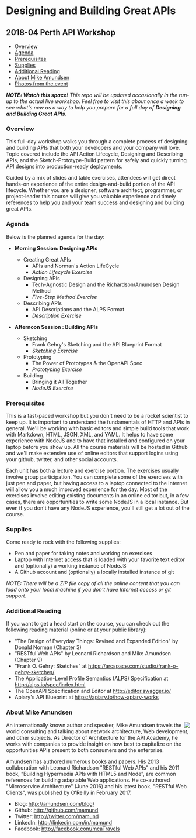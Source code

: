 # Designing and Building Great APIs
## 2018-04 Perth API Workshop

 * [Overview](#overview)
 * [Agenda](#agenda)
 * [Prerequisites](#prerequisites)
 * [Supplies](#supplies)
 * [Additional Reading](#additional-reading)
 * [About Mike Amundsen](#about-mike-amundsen)
 * [Photos from the event](2018-04-perth-workshop-photos.zip)

_**NOTE: Watch this space!** This repo will be updated occasionally in the run-up to the actual live workshop. Feel free to visit this about once a week to see what's new as a way to help you prepare for a full day of **Designing and Building Great APIs**_.

### Overview
This full-day workshop walks you through a complete process of designing and building APIs that both your developers and your company will love. Topic covered include the API Action Lifecycle, Designing and Describing APIs, and the Sketch-Prototype-Build pattern for safely and quickly turning API designs into production-ready deployments.

Guided by a mix of slides and table exercises, attendees will get direct hands-on experience of the entire design-and-build portion of the API lifecycle. Whether you are a designer, software architect, programmer, or project-leader this course will give you valuable experience and timely references to help you and your team success and designing and building great APIs.

### Agenda
Below is the planned agenda for the day:

 * **Morning Session: Designing APIs**
   * Creating Great APIs
     * APIs and Norman's Action LifeCycle
     * _Action Lifecycle Exercise_
   * Designing APIs
     * Tech-Agnostic Design and the Richardson/Amundsen Design Method
     * _Five-Step Method Exercise_
   * Describing APIs
     * API Descriptions and the ALPS Format
     * _Description Exercise_
     
 * **Afternoon Session : Building APIs**
   * Sketching 
     * Frank Gehry's Sketching and the API Blueprint Format
     * _Sketching Exercise_
   * Prototyping
     * The Power of Prototypes & the OpenAPI Spec 
     * _Prototyping Exercise_
   * Building
     * Bringing it All Together
     * _NodeJS Exercise_
   

### Prerequisites
This is a fast-paced workshop but you don't need to be a rocket scientist to keep up. It is important to understand the fundamentals of HTTP and APIs in general. We'll be working with basic editors and simple build tools that work with Markdown, HTML, JSON, XML, and YAML. It helps to have some experience with NodeJS and to have that installed and configured on your laptop before you show up. All the course materials will be hosted in Github and we'll make extensive use of online editors that support logins using your github, twitter, and other social accounts. 

Each unit has both a lecture and exercise portion. The exercises usually involve group participation. You can complete some of the exercises with just pen and paper, but having access to a laptop connected to the Internet will allow you a much improved experience for the day. Most of the exercises involve editing existing documents in an online editor but, in a few cases, there are opportunities to write some NodeJS in a local instance. But even if you don't have any NodeJS experience, you'll still get a lot out of the course.

### Supplies
Come ready to rock with the following supplies:

 * Pen and paper for taking notes and working on exercises
 * Laptop with Internet access that is loaded with your favorite text editor and (optionally) a working instance of NodeJS
 * A Github account and (optionally) a locally installed instance of git 

*NOTE: There will be a ZIP file copy of all the online content that you can load onto your local machine if you don't have Internet access or git support.*

### Additional Reading
If you want to get a head start on the course, you can check out the following reading material (online or at your public library):

 * "The Design of Everyday Things: Revised and Expanded Edition" by Donald Norman (Chapter 3)
 * "RESTful Web APIs" by Leonard Richardson and Mike Amundsen (Chapter 9)
 * "Frank O. Gehry: Sketches" at https://arcspace.com/studio/frank-o-gehry-sketches/
 * The Application-Level Profile Semantics (ALPS) Specification at http://alps.io/spec/index.html
 * The OpenAPI Specification and Editor at http://editor.swagger.io/
 * Apiary's API Blueprint at https://apiary.io/how-apiary-works

### About Mike Amundsen
<p><img src="http://amundsen.com/images/mca-photos/mca-newstack-180.png" align="right"/>
An internationally known author and speaker, Mike Amundsen travels the world consulting and talking about network architecture, Web development, and other subjects. As Director of Architecture for the API Academy, he works with companies to provide insight on how best to capitalize on the opportunities APIs present to both consumers and the enterprise. 
</p>

Amundsen has authored numerous books and papers. His 2013 collaboration with Leonard Richardson "RESTful Web APIs" and his 2011 book, “Building Hypermedia APIs with HTML5 and Node”, are common references for building adaptable Web applications. He co-authored "Microservice Architecture" (June 2016) and his latest book, "RESTful Web Clients", was published by O'Reilly in February 2017.


 * Blog: http://amundsen.com/blog/
 * Github: http://github.com/mamund
 * Twitter: http://twitter.com/mamund
 * LinkedIn: http://linkedin.com/in/mamund
 * Facebook: http://facebook.com/mcaTravels
 
